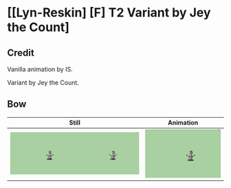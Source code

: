# [\[Lyn-Reskin\] \[F\] T2 Variant by Jey the Count]

## Credit

Vanilla animation by IS.

Variant by Jey the Count.

## Bow

| Still | Animation |
| :---: | :-------: |
| ![Bow still](./Bow_000.png) | ![Bow animation](./Bow.gif) |
